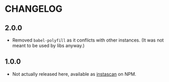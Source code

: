 # CHANGELOG

## 2.0.0

- Removed `babel-polyfill` as it conflicts with other instances.
  (It was not meant to be used by libs anyway.)

## 1.0.0

- Not actually released here, available as [instascan](<(https://github.com/schmich/instascan/tree/1.0.0).>) on NPM.
